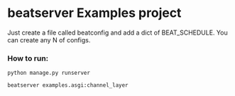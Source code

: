# beatserver Examples project
Just create a file called beatconfig and add a dict of BEAT_SCHEDULE. You can create any N of configs.

### How to run:

    python manage.py runserver

    beatserver examples.asgi:channel_layer
